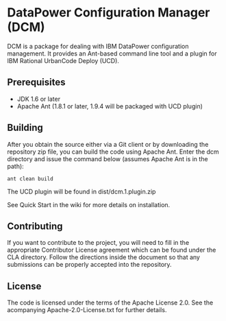# DataPower Configuration Manager (DCM)

DCM is a package for dealing with IBM DataPower configuration management.
It provides an Ant-based command line tool and a plugin for IBM Rational UrbanCode 
Deploy (UCD).

## Prerequisites

* JDK 1.6 or later
* Apache Ant (1.8.1 or later, 1.9.4 will be packaged with UCD plugin)

## Building

After you obtain the source either via a Git client or by downloading the repository zip file,
you can build the code using Apache Ant. Enter the dcm directory and issue the command below (assumes
Apache Ant is in the path):

    ant clean build

The UCD plugin will be found in dist/dcm.1.plugin.zip

See Quick Start in the wiki for more details on installation.

## Contributing

If you want to contribute to the project, you will need to fill in the appropriate Contributor 
License agreement which can be found under the CLA directory. Follow the directions inside the
document so that any submissions can be properly accepted into the repository.

## License

The code is licensed under the terms of the Apache License 2.0. See the acompanying Apache-2.0-License.txt
for further details.
